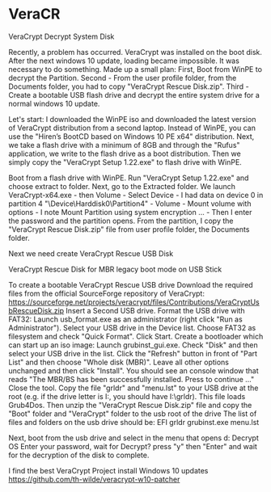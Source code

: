 # VeraCR
VeraCrypt Decrypt System Disk

Recently, a problem has occurred. VeraСrypt was installed on the boot disk. After the next windows 10 update, loading became impossible. It was necessary to do something. 
  Made up a small plan:
    First, Boot from WinPE to decrypt the Partition. 
    Second - From the user profile folder, from the Documents folder, you had to copy "VeraCrypt Rescue Disk.zip". 
    Third - Create a bootable USB flash drive and decrypt the entire system drive for a normal windows 10 update.

Let's start:
I downloaded the WinPE iso and downloaded the latest version of VeraCrypt distribution from a second laptop. Instead of WinPE, you can use the "Hiren’s BootCD based on Windows 10 PE x64" distribution. Next, we take a flash drive with a minimum of 8GB and through the "Rufus" application, we write to the flash drive as a boot distribution. Then we simply copy the "VeraCrypt Setup 1.22.exe" to flash drive with WinPE.

Boot from a flash drive with WinPE. Run "VeraCrypt Setup 1.22.exe" and choose extract to folder. Next, go to the Extracted folder. We launch VeraCrypt-x64.exe - then Volume - Select Device - I had data on device 0 in partition 4 "\Device\Harddisk0\Partition4" - 
Volume - Mount volume with options - I note Mount Partition using system encryption ... - Then I enter the password and the partition opens. From the partition, I copy the "VeraCrypt Rescue Disk.zip" file from  user profile folder, the Documents folder.

Next we need create VeraCrypt Rescue USB Disk

VeraCrypt Rescue Disk for MBR legacy boot mode on USB Stick

To create a bootable VeraCrypt Rescue USB drive 
Download the required files from the official SourceForge repository of VeraCrypt: https://sourceforge.net/projects/veracrypt/files/Contributions/VeraCryptUsbRescueDisk.zip
Insert a Second USB drive.
  Format the USB drive with FAT32:
    Launch usb_format.exe as an administrator (right click "Run as Administrator").
    Select your USB drive in the Device list.
    Choose FAT32 as filesystem and check "Quick Format". Click Start.
Create a bootloader which can start up an iso image:
  Launch grubinst_gui.exe.
    Check "Disk" and then select your USB drive in the list.
    Click the "Refresh" button in front of "Part List" and then choose "Whole disk (MBR)".
    Leave all other options unchanged and then click "Install".
    You should see an console window that reads "The MBR/BS has been successfully installed. Press <ENTER> to continue ..."
    Close the tool.
Copy the file "grldr" and "menu.lst" to your USB drive at the root (e.g. if the drive letter is I:, you should have I:\grldr). This file loads Grub4Dos.
Then unzip the "VeraCrypt Rescue Disk.zip" file and copy the "Boot" folder and "VeraCrypt" folder to the usb root of the drive
The list of files and folders on the usb drive should be:
EFI
grldr
grubinst.exe
menu.lst

Next, boot from the usb drive and select in the menu that opens
d: Decrypt OS
Enter your password, wait for Decrypt? press "y" then "Enter" and wait for the decryption of the disk to complete.



I find the best VeraCrypt Project install Windows 10 updates
https://github.com/th-wilde/veracrypt-w10-patcher
